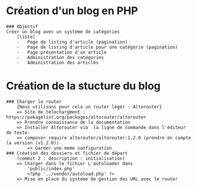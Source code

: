 # Création d'un blog en PHP
    ### Objectif
    Créer un blog avec un systeme de catégories
        [liste]
        -   Page de listing d'article (pagination)
        -   Page de listing d'article pour une catégorie (pagination)
        -   Page présentation d'un article
        -   Administration des catégories
        -   Administration des articles
# Création de la stucture du blog
    ### Charger le router
        {Nous utilisons pour cela un router léger : Altorouter}
        => Site de télechargment : https://pakagelist.org/packages/altorouter/altorouter
        => Prendre connaissance de la documentation 
        => Installer Altorouter via  la ligne de commande dans l'éditeur de texte: 
        => composer require altorouter/altorouter:1.2.0 (prendre en compte la version (v1.2.0))
            => Garder une meme configuration 
    ### Création des dossiers et fichier de départ
        (commit 2 : description : initialisation)
        => Charger dans le fichier L'autoloader dans
            'public/index.php'
            <?php '../vendor/autoload.php' ?>
        => Mise en place du systeme de gestion des URL avec le router 